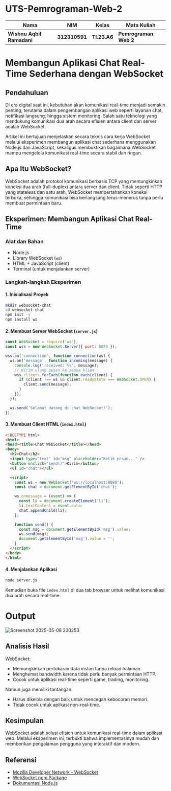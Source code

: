# UTS-Pemrograman-Web-2
|Nama|NIM|Kelas|Mata Kuliah|
|----|---|-----|------|
|**Wishnu Aqbil Ramadani**|**312310591**|**TI.23.A6**|**Pemrograman Web 2**|

# Membangun Aplikasi Chat Real-Time Sederhana dengan WebSocket

## Pendahuluan

Di era digital saat ini, kebutuhan akan komunikasi real-time menjadi semakin penting, terutama dalam pengembangan aplikasi web seperti layanan chat, notifikasi langsung, hingga sistem monitoring. Salah satu teknologi yang mendukung komunikasi dua arah secara efisien antara client dan server adalah WebSocket.

Artikel ini bertujuan menjelaskan secara teknis cara kerja WebSocket melalui eksperimen membangun aplikasi chat sederhana menggunakan Node.js dan JavaScript, sekaligus membuktikan bagaimana WebSocket mampu mengelola komunikasi real-time secara stabil dan ringan.

## Apa Itu WebSocket?

WebSocket adalah protokol komunikasi berbasis TCP yang memungkinkan koneksi dua arah (full-duplex) antara server dan client. Tidak seperti HTTP yang stateless dan satu arah, WebSocket mempertahankan koneksi terbuka, sehingga komunikasi bisa berlangsung terus-menerus tanpa perlu membuat permintaan baru.

## Eksperimen: Membangun Aplikasi Chat Real-Time

### Alat dan Bahan
- Node.js
- Library WebSocket (`ws`)
- HTML + JavaScript (client)
- Terminal (untuk menjalankan server)

### Langkah-langkah Eksperimen

#### 1. Inisialisasi Proyek

```bash
mkdir websocket-chat
cd websocket-chat
npm init -y
npm install ws
```

#### 2. Membuat Server WebSocket (`server.js`)

```javascript
const WebSocket = require('ws');
const wss = new WebSocket.Server({ port: 8080 });

wss.on('connection', function connection(ws) {
  ws.on('message', function incoming(message) {
    console.log('received: %s', message);
    // Kirim ulang pesan ke semua klien
    wss.clients.forEach(function each(client) {
      if (client !== ws && client.readyState === WebSocket.OPEN) {
        client.send(message);
      }
    });
  });

  ws.send('Selamat datang di chat WebSocket!');
});
```

#### 3. Membuat Client HTML (`index.html`)

```html
<!DOCTYPE html>
<html>
<head><title>Chat WebSocket</title></head>
<body>
  <h2>Chat</h2>
  <input type="text" id="msg" placeholder="Ketik pesan..." />
  <button onclick="send()">Kirim</button>
  <ul id="chat"></ul>

  <script>
    const ws = new WebSocket('ws://localhost:8080');
    const chat = document.getElementById('chat');

    ws.onmessage = (event) => {
      const li = document.createElement('li');
      li.textContent = event.data;
      chat.appendChild(li);
    };

    function send() {
      const msg = document.getElementById('msg').value;
      ws.send(msg);
      document.getElementById('msg').value = '';
    }
  </script>
</body>
</html>
```

#### 4. Menjalankan Aplikasi

```bash
node server.js
```

Kemudian buka file `index.html` di dua tab browser untuk melihat komunikasi dua arah secara real-time.

# Output
![Screenshot 2025-05-08 230253](https://github.com/user-attachments/assets/f332300e-e8d0-44dc-a039-0bdc086dc53e)


## Analisis Hasil

WebSocket:
- Memungkinkan pertukaran data instan tanpa reload halaman.
- Menghemat bandwidth karena tidak perlu banyak permintaan HTTP.
- Cocok untuk aplikasi real-time seperti game, trading, monitoring.

Namun juga memiliki tantangan:
- Harus dikelola dengan baik untuk mencegah kebocoran memori.
- Tidak cocok untuk aplikasi non-real-time.

## Kesimpulan

WebSocket adalah solusi efisien untuk komunikasi real-time dalam aplikasi web. Melalui eksperimen ini, terbukti bahwa implementasinya mudah dan memberikan pengalaman pengguna yang interaktif dan modern.

## Referensi

- [Mozilla Developer Network - WebSocket](https://developer.mozilla.org/en-US/docs/Web/API/WebSocket)
- [WebSocket npm Package](https://www.npmjs.com/package/ws)
- [Dokumentasi Node.js](https://nodejs.org/en/docs)
